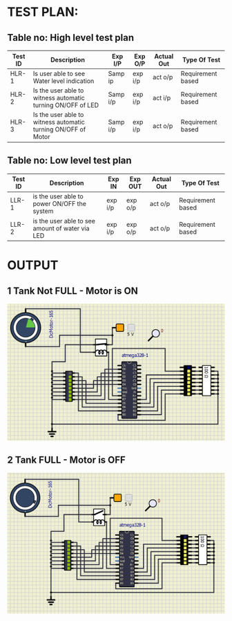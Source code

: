# TEST PLAN:

## Table no: High level test plan

| **Test ID** | **Description**                                              | **Exp I/P** | **Exp O/P** | **Actual Out** |**Type Of Test**  |    
|-------------|--------------------------------------------------------------|------------|-------------|----------------|------------------|
|  HLR-1      | Is user able to see Water level indication  |Samp ip|exp i/p| act o/p | Requirement based |
|  HLR-2      | Is the user able to witness automatic turning ON/OFF of LED| Samp i/p | exp i/p| act i/p  | Requirement based  |
|  HLR-3      | Is the user able to witness automatic turning ON/OFF of Motor| Samp i/p | exp i/p| act o/p  | Requirement based  |


## Table no: Low level test plan

| **Test ID** | **Description**                                              | **Exp IN** | **Exp OUT** | **Actual Out** |**Type Of Test**  |    
|-------------|--------------------------------------------------------------|------------|-------------|----------------|------------------|
|  LLR-1      | is the user able to power ON/OFF the system | exp i/p | exp o/p | act o/p|Requirement based |
|  LLR-2      | is the user able to see amount of water via LED|   exp i/p | exp o/p | act o/p|Requirement based  |

# OUTPUT
## 1 Tank Not FULL - Motor is ON
![image](https://github.com/tejas-rv/M2_OverheadTank/blob/main/4_TestCases/Output-1.png)

## 2 Tank FULL - Motor is OFF
![image](https://github.com/tejas-rv/M2_OverheadTank/blob/main/4_TestCases/Output-2.png)
